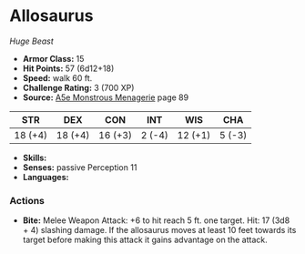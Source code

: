 # Allosaurus

*Huge* *Beast*

- **Armor Class:** 15
- **Hit Points:** 57 (6d12+18)
- **Speed:** walk 60 ft.
- **Challenge Rating:** 3 (700 XP)
- **Source:** [A5e Monstrous Menagerie](https://enpublishingrpg.com/products/level-up-monstrous-menagerie-a5e) page 89

| STR | DEX | CON | INT | WIS | CHA |
| --- | --- | --- | --- | --- | --- |
| 18 (+4) | 18 (+4) | 16 (+3) | 2 (-4) | 12 (+1) | 5 (-3) |

- **Skills:** 
- **Senses:** passive Perception 11
- **Languages:** 

### Actions

- **Bite:** Melee Weapon Attack: +6 to hit  reach 5 ft.  one target. Hit: 17 (3d8 + 4) slashing damage. If the allosaurus moves at least 10 feet towards its target before making this attack  it gains advantage on the attack.


